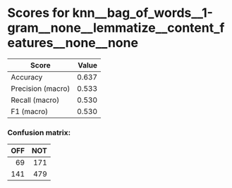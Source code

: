 # Scores for knn__bag_of_words__1-gram__none__lemmatize__content_features__none__none
|      Score      |Value|
|-----------------|----:|
|Accuracy         |0.637|
|Precision (macro)|0.533|
|Recall (macro)   |0.530|
|F1 (macro)       |0.530|

### Confusion matrix:
|OFF|NOT|
|--:|--:|
| 69|171|
|141|479|
